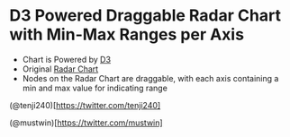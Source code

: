 D3 Powered Draggable Radar Chart with Min-Max Ranges per Axis
========================

- Chart is Powered by [D3](http://d3js.org/)
- Original [Radar Chart](https://github.com/alangrafu/radar-chart-d3)
- Nodes on the Radar Chart are draggable, with each axis containing a min and max value for indicating range

(@tenji240)[https://twitter.com/tenji240]

(@mustwin)[https://twitter.com/mustwin]
